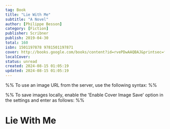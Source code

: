 ```yaml
---
tag: Book
title: "Lie With Me"
subtitle: "A Novel"
author: [Philippe Besson]
category: [Fiction]
publisher: Scribner
publish: 2019-04-30
total: 160
isbn: 1501197878 9781501197871
cover: http://books.google.com/books/content?id=rvePDwAAQBAJ&printsec=frontcover&img=1&zoom=1&edge=curl&source=gbs_api
localCover: 
status: unread
created: 2024-08-15 01:05:19
updated: 2024-08-15 01:05:19
---
```


%% To use an image URL from the server, use the following syntax: %%


%% To save images locally, enable the 'Enable Cover Image Save' option in the settings and enter as follows: %%


# Lie With Me